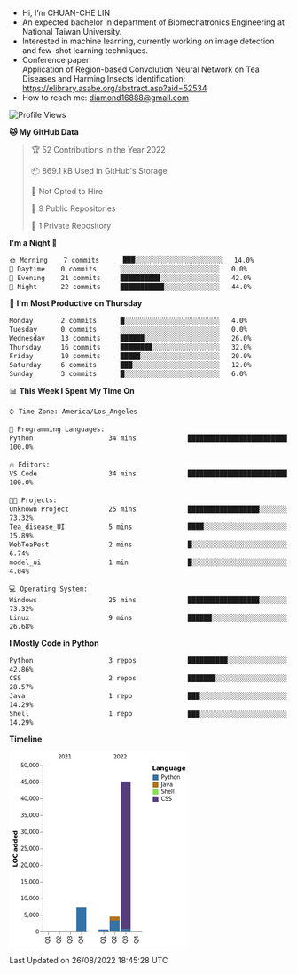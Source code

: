 - Hi, I’m CHUAN-CHE LIN
- An expected bachelor in department of Biomechatronics Engineering at National Taiwan University.
- Interested in machine learning, currently working on image detection and few-shot learning techniques.
- Conference paper:  
  Application of Region-based Convolution Neural Network on Tea Diseases and Harming Insects Identification: https://elibrary.asabe.org/abstract.asp?aid=52534
- How to reach me: diamond16888@gmail.com
<!--START_SECTION:waka-->
![Profile Views](http://img.shields.io/badge/Profile%20Views-1-blue)

**🐱 My GitHub Data** 

> 🏆 52 Contributions in the Year 2022
 > 
> 📦 869.1 kB Used in GitHub's Storage 
 > 
> 🚫 Not Opted to Hire
 > 
> 📜 9 Public Repositories 
 > 
> 🔑 1 Private Repository 
 > 
**I'm a Night 🦉** 

```text
🌞 Morning    7 commits      ███░░░░░░░░░░░░░░░░░░░░░░   14.0% 
🌆 Daytime    0 commits      ░░░░░░░░░░░░░░░░░░░░░░░░░   0.0% 
🌃 Evening    21 commits     ██████████░░░░░░░░░░░░░░░   42.0% 
🌙 Night      22 commits     ███████████░░░░░░░░░░░░░░   44.0%

```
📅 **I'm Most Productive on Thursday** 

```text
Monday       2 commits      █░░░░░░░░░░░░░░░░░░░░░░░░   4.0% 
Tuesday      0 commits      ░░░░░░░░░░░░░░░░░░░░░░░░░   0.0% 
Wednesday    13 commits     ██████░░░░░░░░░░░░░░░░░░░   26.0% 
Thursday     16 commits     ████████░░░░░░░░░░░░░░░░░   32.0% 
Friday       10 commits     █████░░░░░░░░░░░░░░░░░░░░   20.0% 
Saturday     6 commits      ███░░░░░░░░░░░░░░░░░░░░░░   12.0% 
Sunday       3 commits      █░░░░░░░░░░░░░░░░░░░░░░░░   6.0%

```


📊 **This Week I Spent My Time On** 

```text
⌚︎ Time Zone: America/Los_Angeles

💬 Programming Languages: 
Python                   34 mins             █████████████████████████   100.0%

🔥 Editors: 
VS Code                  34 mins             █████████████████████████   100.0%

🐱‍💻 Projects: 
Unknown Project          25 mins             ██████████████████░░░░░░░   73.32% 
Tea_disease_UI           5 mins              ████░░░░░░░░░░░░░░░░░░░░░   15.89% 
WebTeaPest               2 mins              █░░░░░░░░░░░░░░░░░░░░░░░░   6.74% 
model_ui                 1 min               █░░░░░░░░░░░░░░░░░░░░░░░░   4.04%

💻 Operating System: 
Windows                  25 mins             ██████████████████░░░░░░░   73.32% 
Linux                    9 mins              ██████░░░░░░░░░░░░░░░░░░░   26.68%

```

**I Mostly Code in Python** 

```text
Python                   3 repos             ██████████░░░░░░░░░░░░░░░   42.86% 
CSS                      2 repos             ███████░░░░░░░░░░░░░░░░░░   28.57% 
Java                     1 repo              ███░░░░░░░░░░░░░░░░░░░░░░   14.29% 
Shell                    1 repo              ███░░░░░░░░░░░░░░░░░░░░░░   14.29%

```


**Timeline**

![Chart not found](https://raw.githubusercontent.com/ChuanCheLin/ChuanCheLin/main/charts/bar_graph.png) 


 Last Updated on 26/08/2022 18:45:28 UTC
<!--END_SECTION:waka-->

<!--
**ChuanCheLin/ChuanCheLin** is a ✨ _special_ ✨ repository because its `README.md` (this file) appears on your GitHub profile.

Here are some ideas to get you started:

- 🔭 I’m currently working on ...
- 🌱 I’m currently learning ...
- 👯 I’m looking to collaborate on ...
- 🤔 I’m looking for help with ...
- 💬 Ask me about ...
- 📫 How to reach me: ...
- 😄 Pronouns: ...
- ⚡ Fun fact: ...
-->
